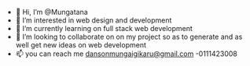 - 👋 Hi, I’m @Mungatana
- 👀 I’m interested in web design and development
- 🌱 I’m currently learning on full stack web development
- 💞️ I’m looking to collaborate on on my project so as to generate and as well get new ideas on web development 
- 📫 you can reach me dansonmungaigikaru@gmail.com
-0111423008



